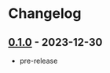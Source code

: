 # Changelog

## [0.1.0][] - 2023-12-30

- pre-release

[0.1.0]: https://github.com/kaicoh/clamav-stream/releases/v0.1.0
